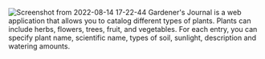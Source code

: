 ![Screenshot from 2022-08-14 17-22-44](https://user-images.githubusercontent.com/39622236/185177730-c4abf735-2863-4535-9cda-d8869d231a83.png)
Gardener's Journal is a web application that allows you to catalog different types of plants. Plants can include herbs, flowers, trees, fruit, and vegetables. For each entry, you can specify plant name, scientific name, types of soil, sunlight, description and watering amounts.
